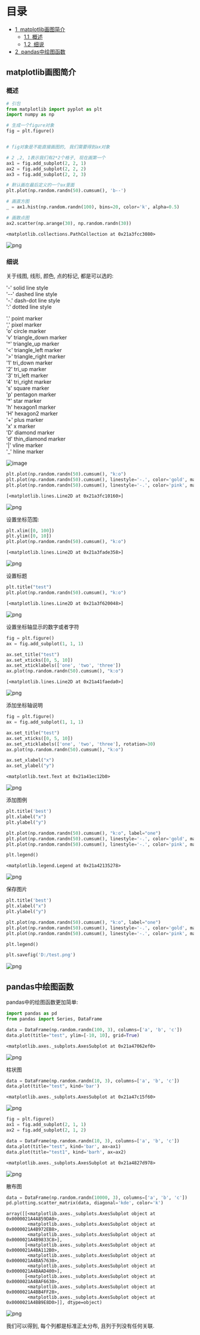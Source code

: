 
<h1>目录<span class="tocSkip"></span></h1>
<div class="toc"><ul class="toc-item"><li><span><a href="#matplotlib画图简介" data-toc-modified-id="matplotlib画图简介-1"><span class="toc-item-num">1&nbsp;&nbsp;</span>matplotlib画图简介</a></span><ul class="toc-item"><li><span><a href="#概述" data-toc-modified-id="概述-1.1"><span class="toc-item-num">1.1&nbsp;&nbsp;</span>概述</a></span></li><li><span><a href="#细说" data-toc-modified-id="细说-1.2"><span class="toc-item-num">1.2&nbsp;&nbsp;</span>细说</a></span></li></ul></li><li><span><a href="#pandas中绘图函数" data-toc-modified-id="pandas中绘图函数-2"><span class="toc-item-num">2&nbsp;&nbsp;</span>pandas中绘图函数</a></span></li></ul></div>

## matplotlib画图简介

### 概述


```python
# 引包
from matplotlib import pyplot as plt
import numpy as np
```


```python
# 生成一个figure对象
fig = plt.figure()


# fig对象是不能直接画图的, 我们需要得到ax对象

# 2 ,2, 1表示我们有2*2个格子, 现在画第一个
ax1 = fig.add_subplot(2, 2, 1)
ax2 = fig.add_subplot(2, 2, 2)
ax3 = fig.add_subplot(2, 2, 3)

# 默认画在最后定义的一个ax里面
plt.plot(np.random.randn(50).cumsum(), 'b--')

# 画直方图
_ = ax1.hist(np.random.randn(100), bins=20, color='k', alpha=0.5)

# 画散点图
ax2.scatter(np.arange(30), np.random.randn(30))
```




    <matplotlib.collections.PathCollection at 0x21a3fcc3080>




![png](output_4_1.png)


### 细说

关于线图, 线形, 颜色, 点的标记, 都是可以选的:


'-'       solid line style  
'--'      dashed line style  
'-.'      dash-dot line style  
':'       dotted line style  


'.'       point marker  
','       pixel marker  
'o'       circle marker  
'v'       triangle_down marker  
'^'       triangle_up marker  
'<'       triangle_left marker  
'>'       triangle_right marker  
'1'       tri_down marker  
'2'       tri_up marker  
'3'       tri_left marker  
'4'       tri_right marker  
's'       square marker  
'p'       pentagon marker  
'*'       star marker  
'h'       hexagon1 marker  
'H'       hexagon2 marker  
'+'       plus marker  
'x'       x marker  
'D'       diamond marker  
'd'       thin_diamond marker  
'|'       vline marker  
'_'       hline marker  

![image](http://img.blog.csdn.net/20170328151149558?watermark/2/text/aHR0cDovL2Jsb2cuY3Nkbi5uZXQvcXFfMjYzNzYxNzU=/font/5a6L5L2T/fontsize/400/fill/I0JBQkFCMA==/dissolve/70/gravity/Center)




```python
plt.plot(np.random.randn(50).cumsum(), "k:o")
plt.plot(np.random.randn(50).cumsum(), linestyle='-.', color='gold', marker='*')
plt.plot(np.random.randn(50).cumsum(), linestyle='-.', color='pink', marker='>')
```




    [<matplotlib.lines.Line2D at 0x21a3fc10160>]




![png](output_8_1.png)


设置坐标范围:


```python
plt.xlim([0, 100])
plt.ylim([0, 10])
plt.plot(np.random.randn(50).cumsum(), "k:o")

```




    [<matplotlib.lines.Line2D at 0x21a3fade358>]




![png](output_10_1.png)


设置标题


```python
plt.title("test")
plt.plot(np.random.randn(50).cumsum(), "k:o")
```




    [<matplotlib.lines.Line2D at 0x21a3f620048>]




![png](output_12_1.png)


设置坐标轴显示的数字或者字符


```python
fig = plt.figure()
ax = fig.add_subplot(1, 1, 1)

ax.set_title("test")
ax.set_xticks([0, 5, 10])
ax.set_xticklabels(['one', 'two', 'three'])
ax.plot(np.random.randn(50).cumsum(), "k:o")
```




    [<matplotlib.lines.Line2D at 0x21a41faeda0>]




![png](output_14_1.png)


添加坐标轴说明


```python
fig = plt.figure()
ax = fig.add_subplot(1, 1, 1)

ax.set_title("test")
ax.set_xticks([0, 5, 10])
ax.set_xticklabels(['one', 'two', 'three'], rotation=30)
ax.plot(np.random.randn(50).cumsum(), "k:o")

ax.set_xlabel("x")
ax.set_ylabel("y")
```




    <matplotlib.text.Text at 0x21a41ec12b0>




![png](output_16_1.png)


添加图例


```python
plt.title('best')
plt.xlabel("x")
plt.ylabel("y")

plt.plot(np.random.randn(50).cumsum(), "k:o", label="one")
plt.plot(np.random.randn(50).cumsum(), linestyle='-.', color='gold', marker='*', label="two")
plt.plot(np.random.randn(50).cumsum(), linestyle='-.', color='pink', marker='>', label="three")

plt.legend()
```




    <matplotlib.legend.Legend at 0x21a42135278>




![png](output_18_1.png)


保存图片



```python
plt.title('best')
plt.xlabel("x")
plt.ylabel("y")

plt.plot(np.random.randn(50).cumsum(), "k:o", label="one")
plt.plot(np.random.randn(50).cumsum(), linestyle='-.', color='gold', marker='*', label="two")
plt.plot(np.random.randn(50).cumsum(), linestyle='-.', color='pink', marker='>', label="three")

plt.legend()

plt.savefig('D:/test.png')
```


![png](output_20_0.png)


## pandas中绘图函数

pandas中的绘图函数更加简单:


```python
import pandas as pd
from pandas import Series, DataFrame
```


```python
data = DataFrame(np.random.randn(100, 3), columns=['a', 'b', 'c'])
data.plot(title="test", ylim=[-10, 10], grid=True)
```




    <matplotlib.axes._subplots.AxesSubplot at 0x21a47062ef0>




![png](output_24_1.png)


柱状图


```python
data = DataFrame(np.random.randn(10, 3), columns=['a', 'b', 'c'])
data.plot(title="test", kind='bar')
```




    <matplotlib.axes._subplots.AxesSubplot at 0x21a47c15f60>




![png](output_26_1.png)



```python
fig = plt.figure()
ax1 = fig.add_subplot(2, 1, 1)
ax2 = fig.add_subplot(2, 1, 2)

data = DataFrame(np.random.randn(10, 3), columns=['a', 'b', 'c'])
data.plot(title="test", kind='bar', ax=ax1)
data.plot(title="test1", kind='barh', ax=ax2)

```




    <matplotlib.axes._subplots.AxesSubplot at 0x21a4827d978>




![png](output_27_1.png)


散布图



```python
data = DataFrame(np.random.randn(10000, 3), columns=['a', 'b', 'c'])
pd.plotting.scatter_matrix(data, diagonal='kde', color='k')
```




    array([[<matplotlib.axes._subplots.AxesSubplot object at 0x0000021A4A859DA0>,
            <matplotlib.axes._subplots.AxesSubplot object at 0x0000021A4B972EB8>,
            <matplotlib.axes._subplots.AxesSubplot object at 0x0000021A4B9833C8>],
           [<matplotlib.axes._subplots.AxesSubplot object at 0x0000021A4BA112B0>,
            <matplotlib.axes._subplots.AxesSubplot object at 0x0000021A4BA57630>,
            <matplotlib.axes._subplots.AxesSubplot object at 0x0000021A4BAAD400>],
           [<matplotlib.axes._subplots.AxesSubplot object at 0x0000021A4BAF6630>,
            <matplotlib.axes._subplots.AxesSubplot object at 0x0000021A4BB4FF28>,
            <matplotlib.axes._subplots.AxesSubplot object at 0x0000021A4BB9E8D0>]], dtype=object)




![png](output_29_1.png)


我们可以得到, 每个列都是标准正太分布, 且列于列没有任何关联.
